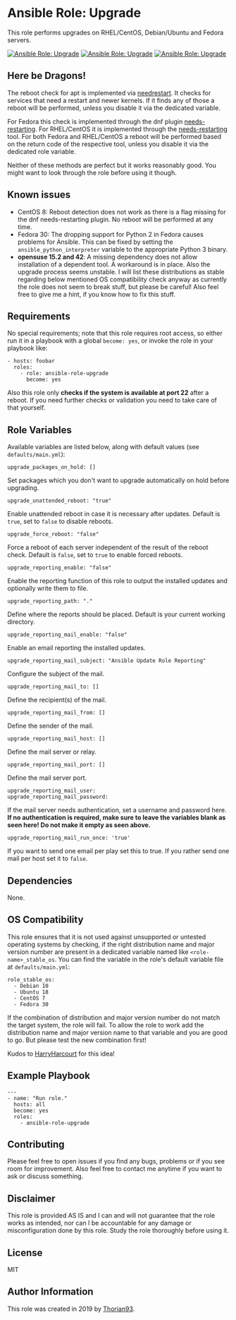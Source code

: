 # Ansible Role: Upgrade

This role performs upgrades on RHEL/CentOS, Debian/Ubuntu and Fedora servers.

[![Ansible Role: Upgrade](https://img.shields.io/ansible/role/51284?style=flat-square)](https://galaxy.ansible.com/thorian93/ansible_role_upgrade)
[![Ansible Role: Upgrade](https://img.shields.io/ansible/quality/51284?style=flat-square)](https://galaxy.ansible.com/thorian93/ansible_role_upgrade)
[![Ansible Role: Upgrade](https://img.shields.io/ansible/role/d/51284?style=flat-square)](https://galaxy.ansible.com/thorian93/ansible_role_upgrade)

## Here be Dragons!

The reboot check for apt is implemented via [needrestart](https://github.com/liske/needrestart). It checks for services that need a restart and newer kernels.
If it finds any of those a reboot will be performed, unless you disable it via the dedicated variable.

For Fedora this check is implemented through the dnf plugin [needs-restarting](https://dnf-plugins-core.readthedocs.io/en/latest/needs_restarting.html).
For RHEL/CentOS it is implemented through the [needs-restarting](https://dnf-plugins-core.readthedocs.io/en/latest/needs_restarting.html) tool.
For both Fedora and RHEL/CentOS a reboot will be performed based on the return code of the respective tool, unless you disable it via the dedicated role variable.

Neither of these methods are perfect but it works reasonably good. You might want to look through the role before using it though.

## Known issues

- CentOS 8: Reboot detection does not work as there is a flag missing for the dnf needs-restarting plugin. No reboot will be performed at any time.
- Fedora 30: The dropping support for Python 2 in Fedora causes problems for Ansible. This can be fixed by setting the `ansible_python_interpreter` variable to the appropriate Python 3 binary.
- **opensuse 15.2 and 42**: A missing dependency does not allow installation of a dependent tool. A workaround is in place. Also the upgrade process seems unstable. I will list these distributions as stable regarding below mentioned OS compatibility check anyway as currently the role does not seem to break stuff, but please be careful! Also feel free to give me a hint, if you know how to fix this stuff.

## Requirements

No special requirements; note that this role requires root access, so either run it in a playbook with a global `become: yes`, or invoke the role in your playbook like:

    - hosts: foobar
      roles:
        - role: ansible-role-upgrade
          become: yes

Also this role only **checks if the system is available at port 22** after a reboot. If you need further checks or validation you need to take care of that yourself.

## Role Variables

Available variables are listed below, along with default values (see `defaults/main.yml`):

    upgrade_packages_on_hold: []

Set packages which you don't want to upgrade automatically on hold before upgrading.

    upgrade_unattended_reboot: "true"

Enable unattended reboot in case it is necessary after updates. Default is `true`, set to `false` to disable reboots.

    upgrade_force_reboot: "false"

Force a reboot of each server independent of the result of the reboot check. Default is `false`, set to `true` to enable forced reboots.

    upgrade_reporting_enable: "false"

Enable the reporting function of this role to output the installed updates and optionally write them to file.

    upgrade_reporting_path: "."

Define where the reports should be placed. Default is your current working directory.

    upgrade_reporting_mail_enable: "false"

Enable an email reporting the installed updates.

    upgrade_reporting_mail_subject: "Ansible Update Role Reporting"

Configure the subject of the mail.

    upgrade_reporting_mail_to: []

Define the recipient(s) of the mail.

    upgrade_reporting_mail_from: []

Define the sender of the mail.

    upgrade_reporting_mail_host: []

Define the mail server or relay.

    upgrade_reporting_mail_port: []

Define the mail server port.

    upgrade_reporting_mail_user:
    upgrade_reporting_mail_password:

If the mail server needs authentication, set a username and password here. **If no authentication is required, make sure to leave the variables blank as seen here! Do not make it empty as seen above.**


    upgrade_reporting_mail_run_once: 'true'

If you want to send one email per play set this to true. If you rather send one mail per host set it to `false`.

## Dependencies

None.

## OS Compatibility

This role ensures that it is not used against unsupported or untested operating systems by checking, if the right distribution name and major version number are present in a dedicated variable named like `<role-name>_stable_os`. You can find the variable in the role's default variable file at `defaults/main.yml`:

    role_stable_os:
      - Debian 10
      - Ubuntu 18
      - CentOS 7
      - Fedora 30

If the combination of distribution and major version number do not match the target system, the role will fail. To allow the role to work add the distribution name and major version name to that variable and you are good to go. But please test the new combination first!

Kudos to [HarryHarcourt](https://github.com/HarryHarcourt) for this idea!

## Example Playbook

    ---
    - name: "Run role."
      hosts: all
      become: yes
      roles:
        - ansible-role-upgrade

## Contributing

Please feel free to open issues if you find any bugs, problems or if you see room for improvement. Also feel free to contact me anytime if you want to ask or discuss something.

## Disclaimer

This role is provided AS IS and I can and will not guarantee that the role works as intended, nor can I be accountable for any damage or misconfiguration done by this role. Study the role thoroughly before using it.

## License

MIT

## Author Information

This role was created in 2019 by [Thorian93](http://thorian93.de/).

